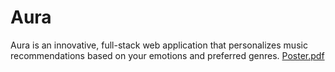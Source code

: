 # Aura
Aura is an innovative, full-stack web application that personalizes music recommendations based on your emotions and preferred genres.
[Poster.pdf](https://github.com/user-attachments/files/20769364/Poster.pdf)
